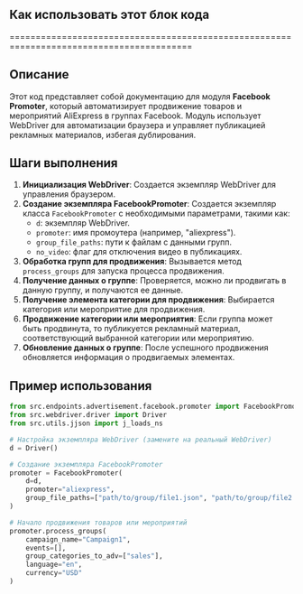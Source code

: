 ## Как использовать этот блок кода
=========================================================================================

Описание
-------------------------
Этот код представляет собой документацию для модуля **Facebook Promoter**, который автоматизирует продвижение товаров и мероприятий AliExpress в группах Facebook. Модуль  использует WebDriver для автоматизации браузера и управляет публикацией рекламных материалов, избегая дублирования. 

Шаги выполнения
-------------------------
1. **Инициализация WebDriver**: Создается экземпляр WebDriver для управления браузером.
2. **Создание экземпляра FacebookPromoter**: Создается экземпляр класса `FacebookPromoter` с необходимыми параметрами, такими как:
    - `d`: экземпляр WebDriver.
    - `promoter`: имя промоутера (например, "aliexpress").
    - `group_file_paths`: пути к файлам с данными групп.
    - `no_video`: флаг для отключения видео в публикациях.
3. **Обработка групп для продвижения**:  Вызывается метод `process_groups` для запуска процесса продвижения. 
4. **Получение данных о группе**:  Проверяется, можно ли продвигать  в данную группу, и получаются ее данные. 
5. **Получение элемента категории для продвижения**:  Выбирается категория или мероприятие для продвижения. 
6. **Продвижение категории или мероприятия**:  Если группа может быть продвинута, то публикуется рекламный материал, соответствующий выбранной категории или мероприятию. 
7. **Обновление данных о группе**:  После успешного продвижения обновляется информация о продвигаемых элементах. 

Пример использования
-------------------------

```python
from src.endpoints.advertisement.facebook.promoter import FacebookPromoter
from src.webdriver.driver import Driver
from src.utils.jjson import j_loads_ns

# Настройка экземпляра WebDriver (замените на реальный WebDriver)
d = Driver()

# Создание экземпляра FacebookPromoter
promoter = FacebookPromoter(
    d=d, 
    promoter="aliexpress", 
    group_file_paths=["path/to/group/file1.json", "path/to/group/file2.json"]
)

# Начало продвижения товаров или мероприятий
promoter.process_groups(
    campaign_name="Campaign1",
    events=[], 
    group_categories_to_adv=["sales"],
    language="en",
    currency="USD"
)
```